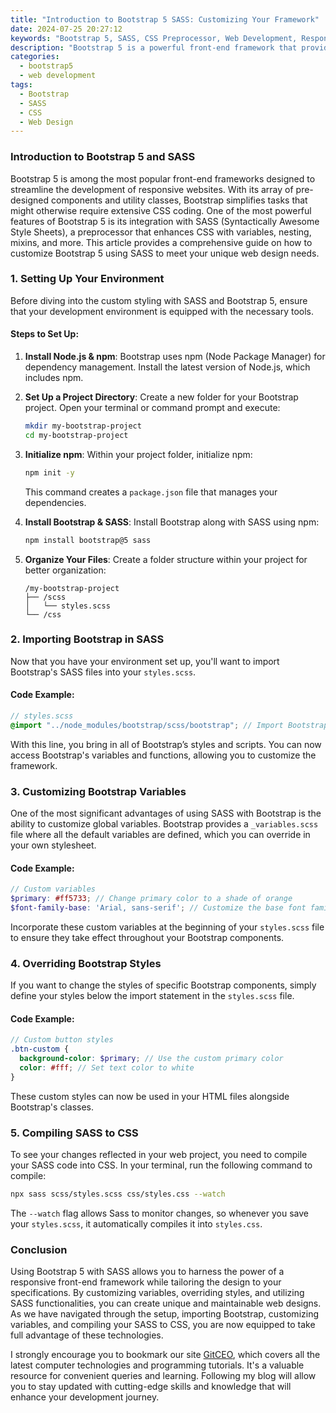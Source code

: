 ```yaml
---
title: "Introduction to Bootstrap 5 SASS: Customizing Your Framework"
date: 2024-07-25 20:27:12
keywords: "Bootstrap 5, SASS, CSS Preprocessor, Web Development, Responsive Web Design, Front-End Framework"
description: "Bootstrap 5 is a powerful front-end framework that provides developers with the tools to create responsive, mobile-first websites quickly. One of its standout features is the ability to customize designs using SASS (Syntactically Awesome Style Sheets), a CSS preprocessor that adds functionality such as variables, nesting, and mixins. In this guide, we'll explore how to leverage Bootstrap 5's SASS capabilities for personalized theming and styling, including step-by-step instructions for setup and customization, ensuring your development approach is efficient and tailored to your project's needs. By the end of this article, you'll have a solid understanding of how to integrate SASS with Bootstrap 5 and enhance your web projects with unique styles."
categories:
  - bootstrap5
  - web development
tags:
  - Bootstrap
  - SASS
  - CSS
  - Web Design
---
```


### Introduction to Bootstrap 5 and SASS

Bootstrap 5 is among the most popular front-end frameworks designed to streamline the development of responsive websites. With its array of pre-designed components and utility classes, Bootstrap simplifies tasks that might otherwise require extensive CSS coding. One of the most powerful features of Bootstrap 5 is its integration with SASS (Syntactically Awesome Style Sheets), a preprocessor that enhances CSS with variables, nesting, mixins, and more. This article provides a comprehensive guide on how to customize Bootstrap 5 using SASS to meet your unique web design needs. 

<!-- more -->

### 1. Setting Up Your Environment

Before diving into the custom styling with SASS and Bootstrap 5, ensure that your development environment is equipped with the necessary tools.

#### Steps to Set Up:

1. **Install Node.js & npm**: Bootstrap uses npm (Node Package Manager) for dependency management. Install the latest version of Node.js, which includes npm.
2. **Set Up a Project Directory**: Create a new folder for your Bootstrap project. Open your terminal or command prompt and execute:
   ```bash
   mkdir my-bootstrap-project
   cd my-bootstrap-project
   ```

3. **Initialize npm**: Within your project folder, initialize npm:
   ```bash
   npm init -y
   ```
   This command creates a `package.json` file that manages your dependencies.

4. **Install Bootstrap & SASS**: Install Bootstrap along with SASS using npm:
   ```bash
   npm install bootstrap@5 sass
   ```

5. **Organize Your Files**: Create a folder structure within your project for better organization:
   ```
   /my-bootstrap-project
   ├── /scss
   │   └── styles.scss
   └── /css
   ```

### 2. Importing Bootstrap in SASS

Now that you have your environment set up, you'll want to import Bootstrap's SASS files into your `styles.scss`.

#### Code Example:
```scss
// styles.scss
@import "../node_modules/bootstrap/scss/bootstrap"; // Import Bootstrap SCSS
```

With this line, you bring in all of Bootstrap’s styles and scripts. You can now access Bootstrap's variables and functions, allowing you to customize the framework.

### 3. Customizing Bootstrap Variables

One of the most significant advantages of using SASS with Bootstrap is the ability to customize global variables. Bootstrap provides a `_variables.scss` file where all the default variables are defined, which you can override in your own stylesheet.

#### Code Example:
```scss
// Custom variables
$primary: #ff5733; // Change primary color to a shade of orange
$font-family-base: 'Arial, sans-serif'; // Customize the base font family
```

Incorporate these custom variables at the beginning of your `styles.scss` file to ensure they take effect throughout your Bootstrap components.

### 4. Overriding Bootstrap Styles

If you want to change the styles of specific Bootstrap components, simply define your styles below the import statement in the `styles.scss` file.

#### Code Example:
```scss
// Custom button styles
.btn-custom {
  background-color: $primary; // Use the custom primary color
  color: #fff; // Set text color to white
}
```

These custom styles can now be used in your HTML files alongside Bootstrap's classes.

### 5. Compiling SASS to CSS

To see your changes reflected in your web project, you need to compile your SASS code into CSS. In your terminal, run the following command to compile:
```bash
npx sass scss/styles.scss css/styles.css --watch
```

The `--watch` flag allows Sass to monitor changes, so whenever you save your `styles.scss`, it automatically compiles it into `styles.css`. 

### Conclusion

Using Bootstrap 5 with SASS allows you to harness the power of a responsive front-end framework while tailoring the design to your specifications. By customizing variables, overriding styles, and utilizing SASS functionalities, you can create unique and maintainable web designs. As we have navigated through the setup, importing Bootstrap, customizing variables, and compiling your SASS to CSS, you are now equipped to take full advantage of these technologies.

I strongly encourage you to bookmark our site [GitCEO](https://gitceo.com), which covers all the latest computer technologies and programming tutorials. It's a valuable resource for convenient queries and learning. Following my blog will allow you to stay updated with cutting-edge skills and knowledge that will enhance your development journey.